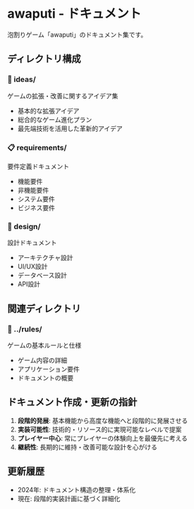 # awaputi - ドキュメント

泡割りゲーム「awaputi」のドキュメント集です。

## ディレクトリ構成

### 📡 ideas/
ゲームの拡張・改善に関するアイデア集
- 基本的な拡張アイデア
- 総合的なゲーム進化プラン  
- 最先端技術を活用した革新的アイデア

### 📋 requirements/
要件定義ドキュメント
- 機能要件
- 非機能要件
- システム要件
- ビジネス要件

### 🎨 design/
設計ドキュメント
- アーキテクチャ設計
- UI/UX設計
- データベース設計
- API設計

## 関連ディレクトリ

### 📖 ../rules/
ゲームの基本ルールと仕様
- ゲーム内容の詳細
- アプリケーション要件
- ドキュメントの概要

## ドキュメント作成・更新の指針

1. **段階的発展**: 基本機能から高度な機能へと段階的に発展させる
2. **実装可能性**: 技術的・リソース的に実現可能なレベルで提案
3. **プレイヤー中心**: 常にプレイヤーの体験向上を最優先に考える
4. **継続性**: 長期的に維持・改善可能な設計を心がける

## 更新履歴

- 2024年: ドキュメント構造の整理・体系化
- 現在: 段階的実装計画に基づく詳細化